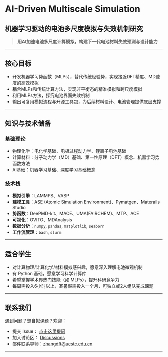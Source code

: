 #  AI-Driven Multiscale Simulation
## 机器学习驱动的电池多尺度模拟与失效机制研究

> **用AI加速电池多尺度计算模拟，构建下一代电池材料失效预测与设计能力**

---

##  核心目标

- 开发机器学习势函数（MLPs），替代传统经验势，实现接近DFT精度、MD速度的高效模拟
- 耦合MLPs和传统计算方法，实现非平衡态的精准模拟和跨尺度模拟
- 利用MLPs方法，探究电池界面失效机制
- 输出可复用模拟流程与开源工具包，为后续材料设计、电池管理提供底层支撑

---

##  知识与技术储备

###  基础理论

- 物理化学：电化学基础、电极过程动力学、锂离子电池基础
- 计算材料：分子动力学（MD）基础、第一性原理（DFT）概念、机器学习势函数方法
- AI基础：机器学习基础、深度学习基础概念

###  技术栈

- **模拟引擎**：LAMMPS、VASP
- **建模工具**：ASE (Atomic Simulation Environment)、Pymatgen、Materails Studio
- **势函数**：DeePMD-kit、MACE、UMA(FAIRCHEM)、MTP、ACE
- **可视化**：OVITO、MDAnalysis
- **数据分析**：`numpy`, `pandas`, `matplotlib`, `seaborn`
- **工作流管理**：`bash`, `slurm`

---

##  适合学生

- 对计算物理/计算化学/材料模拟感兴趣，愿意深入理解电池微观机制
- 有 Python 基础，愿意学习科学计算库
- 希望掌握学术界热门技能（如 MLPs），提升科研竞争力
- 每周需投入6小时以上，寒暑假需投入一个月，可独立或2人组队完成课题

---

##  联系我们

遇到问题？想自拟课题？欢迎：

- 提交 Issue： [点击这里提问](https://github.com/zhangdft/Undergrad-AI4Battery-Projects/issues)
- 加入讨论区： [Discussions](https://github.com/zhangdft/Undergrad-AI4Battery-Projects/discussions)
- 邮件联系导师：zhangdft@uestc.edu.cn

---
